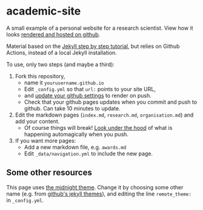 # academic-site
A small example of a personal website for a research scientist.
View how it looks [rendered and hosted on github](https://ericmullerau.github.io/).

Material based on the [Jekyll step by step tutorial](https://jekyllrb.com/docs/step-by-step/01-setup/),
but relies on Github Actions, instead of a local Jekyll installation.

To use, only two steps (and maybe a third):
1. Fork this repository,
    - name it `yourusername.github.io`
    - Edit `_config.yml` so that `url:` points to your site URL,
    - and [update your github settings](https://docs.github.com/en/pages/quickstart) to render on push.
    - Check that your github pages updates when you commit and push to github. Can take 10 minutes to update.
2. Edit the markdown pages (`index.md`, `research.md`, `organisation.md`) and add your content.
    - Of course things will break! [Look under the hood](https://docs.github.com/en/actions/monitoring-and-troubleshooting-workflows/viewing-workflow-run-history) of what is happening automagically when you push.
3. If you want more pages:
    - Add a new markdown file, e.g. `awards.md`
    - Edit `_data/navigation.yml` to include the new page.

## Some other resources

This page uses [the midnight theme](https://github.com/pages-themes/midnight).
Change it by choosing some other name (e.g. from [github's jekyll themes](https://pages.github.com/themes/)),
and editing the line `remote_theme:` in `_config.yml`.
